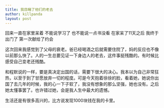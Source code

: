 ```yaml
---
title: 我目睹了他们的老去
author: killpanda
layout: post
---
```

回来一直在家里呆着 不能说学习了 也不能说一点书没看 在家呆了11天之后 我终于出门了 第一次献给了约会

这次回来我感觉到了父母的衰老。爸已经喝酒之后就需要住院了，妈的反应也不像以前那么快了。人的一生总要见证一下身边人的老去，这件事挺残酷的。有时候比感受自己变老还残酷。

和程默说的一样，要是真决定出国的话，需要下很大的决心。我本以为自己非常狂热，以至于到了甘愿放弃一切的程度。可是今天抱着徐徐的脸，看着她，她说你出国了去几年的时候，我的心一下子软了，我没有想象的那么坚强，她也没有。之后她太懂事罢了。也许错过她，会是我人生中最大的遗憾。

生活还是有很多高兴的，比方说发现1000块钱在我的卡里。
